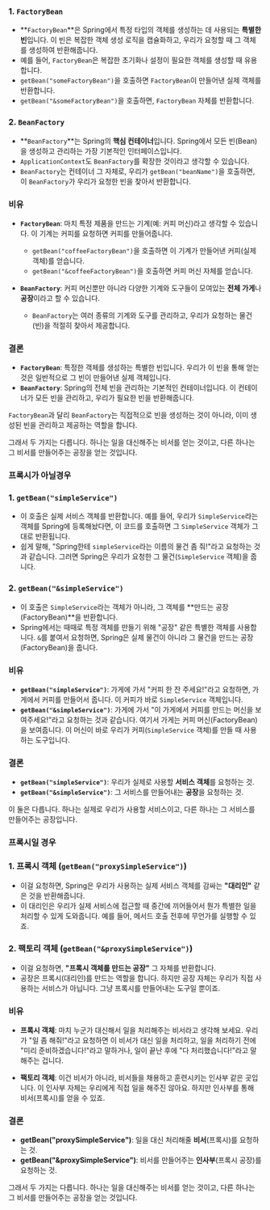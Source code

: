 ### 1. **`FactoryBean`**
- **`FactoryBean`**은 Spring에서 특정 타입의 객체를 생성하는 데 사용되는 **특별한 빈**입니다. 이 빈은 복잡한 객체 생성 로직을 캡슐화하고, 우리가 요청할 때 그 객체를 생성하여 반환해줍니다.
- 예를 들어, `FactoryBean`은 복잡한 초기화나 설정이 필요한 객체를 생성할 때 유용합니다.
- `getBean("someFactoryBean")`을 호출하면 `FactoryBean`이 만들어낸 실제 객체를 반환합니다.
- `getBean("&someFactoryBean")`을 호출하면, `FactoryBean` 자체를 반환합니다.

### 2. **`BeanFactory`**
- **`BeanFactory`**는 Spring의 **핵심 컨테이너**입니다. Spring에서 모든 빈(Bean)을 생성하고 관리하는 가장 기본적인 인터페이스입니다.
- `ApplicationContext`도 `BeanFactory`를 확장한 것이라고 생각할 수 있습니다.
- `BeanFactory`는 컨테이너 그 자체로, 우리가 `getBean("beanName")`을 호출하면, 이 `BeanFactory`가 우리가 요청한 빈을 찾아서 반환합니다.

### 비유
- **`FactoryBean`**: 마치 특정 제품을 만드는 기계(예: 커피 머신)라고 생각할 수 있습니다. 이 기계는 커피를 요청하면 커피를 만들어줍니다.
  - `getBean("coffeeFactoryBean")`을 호출하면 이 기계가 만들어낸 커피(실제 객체)를 얻습니다.
  - `getBean("&coffeeFactoryBean")`을 호출하면 커피 머신 자체를 얻습니다.

- **`BeanFactory`**: 커피 머신뿐만 아니라 다양한 기계와 도구들이 모여있는 **전체 가게**나 **공장**이라고 할 수 있습니다.
  - `BeanFactory`는 여러 종류의 기계와 도구를 관리하고, 우리가 요청하는 물건(빈)을 적절히 찾아서 제공합니다.

### 결론
- **`FactoryBean`**: 특정한 객체를 생성하는 특별한 빈입니다. 우리가 이 빈을 통해 얻는 것은 일반적으로 그 빈이 만들어낸 실제 객체입니다.
- **`BeanFactory`**: Spring의 전체 빈을 관리하는 기본적인 컨테이너입니다. 이 컨테이너가 모든 빈을 관리하고, 우리가 필요한 빈을 반환해줍니다.

`FactoryBean`과 달리 `BeanFactory`는 직접적으로 빈을 생성하는 것이 아니라, 이미 생성된 빈을 관리하고 제공하는 역할을 합니다.

그래서 두 가지는 다릅니다. 하나는 일을 대신해주는 비서를 얻는 것이고, 다른 하나는 그 비서를 만들어주는 공장을 얻는 것입니다.

### 프록시가 아닐경우

### 1. **`getBean("simpleService")`**
- 이 호출은 실제 서비스 객체를 반환합니다. 예를 들어, 우리가 `SimpleService`라는 객체를 Spring에 등록해놨다면, 이 코드를 호출하면 그 `SimpleService` 객체가 그대로 반환됩니다.
- 쉽게 말해, "Spring한테 `simpleService`라는 이름의 물건 좀 줘!"라고 요청하는 것과 같습니다. 그러면 Spring은 우리가 요청한 그 물건(`SimpleService` 객체)을 줍니다.

### 2. **`getBean("&simpleService")`**
- 이 호출은 `SimpleService`라는 객체가 아니라, 그 객체를 **만드는 공장(FactoryBean)**을 반환합니다.
- Spring에서는 때때로 특정 객체를 만들기 위해 "공장" 같은 특별한 객체를 사용합니다. `&`를 붙여서 요청하면, Spring은 실제 물건이 아니라 그 물건을 만드는 공장(FactoryBean)을 줍니다.

### 비유
- **`getBean("simpleService")`**: 가게에 가서 "커피 한 잔 주세요!"라고 요청하면, 가게에서 커피를 만들어서 줍니다. 이 커피가 바로 `SimpleService` 객체입니다.
- **`getBean("&simpleService")`**: 가게에 가서 "이 가게에서 커피를 만드는 머신을 보여주세요!"라고 요청하는 것과 같습니다. 여기서 가게는 커피 머신(FactoryBean)을 보여줍니다. 이 머신이 바로 우리가 커피(`SimpleService` 객체)를 만들 때 사용하는 도구입니다.

### 결론
- **`getBean("simpleService")`**: 우리가 실제로 사용할 **서비스 객체**를 요청하는 것.
- **`getBean("&simpleService")`**: 그 서비스를 만들어내는 **공장**을 요청하는 것.

이 둘은 다릅니다. 하나는 실제로 우리가 사용할 서비스이고, 다른 하나는 그 서비스를 만들어주는 공장입니다.


### 프록시일 경우

### 1. **프록시 객체 (`getBean("proxySimpleService")`)**
- 이걸 요청하면, Spring은 우리가 사용하는 실제 서비스 객체를 감싸는 **"대리인"** 같은 것을 반환해줍니다.
- 이 대리인은 우리가 실제 서비스에 접근할 때 중간에 끼어들어서 뭔가 특별한 일을 처리할 수 있게 도와줍니다. 예를 들어, 메서드 호출 전후에 무언가를 실행할 수 있죠.

### 2. **팩토리 객체 (`getBean("&proxySimpleService")`)**
- 이걸 요청하면, **"프록시 객체를 만드는 공장"** 그 자체를 반환합니다.
- 공장은 프록시(대리인)를 만드는 역할을 합니다. 하지만 공장 자체는 우리가 직접 사용하는 서비스가 아닙니다. 그냥 프록시를 만들어내는 도구일 뿐이죠.

### 비유
- **프록시 객체**: 마치 누군가 대신해서 일을 처리해주는 비서라고 생각해 보세요. 우리가 "일 좀 해줘!"라고 요청하면 이 비서가 대신 일을 처리하고, 일을 처리하기 전에 "미리 준비하겠습니다!"라고 말하거나, 일이 끝난 후에 "다 처리했습니다!"라고 말해주는 겁니다.

- **팩토리 객체**: 이건 비서가 아니라, 비서들을 채용하고 훈련시키는 인사부 같은 곳입니다. 이 인사부 자체는 우리에게 직접 일을 해주진 않아요. 하지만 인사부를 통해 비서(프록시)를 얻을 수 있죠.

### 결론
- **getBean("proxySimpleService")**: 일을 대신 처리해줄 **비서**(프록시)를 요청하는 것.
- **getBean("&proxySimpleService")**: 비서를 만들어주는 **인사부**(프록시 공장)를 요청하는 것.

그래서 두 가지는 다릅니다. 하나는 일을 대신해주는 비서를 얻는 것이고, 다른 하나는 그 비서를 만들어주는 공장을 얻는 것입니다.